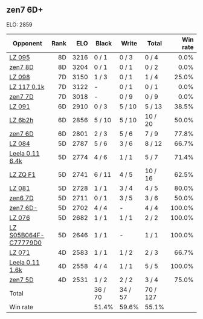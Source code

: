 ## zen7 6D+ ##

ELO: 2859

Opponent | Rank | ELO | Black | Write | Total | Win rate
---------|-----:|----:|-------|-------|-------|-------:
[LZ 095](LZ%20095.md) | 8D | 3216 | 0 / 1 | 0 / 3 | 0 / 4 | 0.0%
[zen7 8D](zen7%208D.md) | 8D | 3204 | 0 / 1 | 0 / 1 | 0 / 2 | 0.0%
[LZ 098](LZ%20098.md) | 7D | 3150 | 1 / 3 | 0 / 1 | 1 / 4 | 25.0%
[LZ 117 0.1k](LZ%20117%200.1k.md) | 7D | 3122 | - | 0 / 1 | 0 / 1 | 0.0%
[zen7 7D](zen7%207D.md) | 7D | 3018 | - | 0 / 9 | 0 / 9 | 0.0%
[LZ 091](LZ%20091.md) | 6D | 2910 | 0 / 3 | 5 / 10 | 5 / 13 | 38.5%
[LZ 6b2h](LZ%206b2h.md) | 6D | 2856 | 5 / 10 | 5 / 10 | 10 / 20 | 50.0%
[zen7 6D](zen7%206D.md) | 6D | 2801 | 2 / 3 | 5 / 6 | 7 / 9 | 77.8%
[LZ 084](LZ%20084.md) | 5D | 2787 | 5 / 6 | 3 / 6 | 8 / 12 | 66.7%
[Leela 0.11 6.4k](Leela%200.11%206.4k.md) | 5D | 2774 | 4 / 6 | 1 / 1 | 5 / 7 | 71.4%
[LZ ZQ F1](LZ%20ZQ%20F1.md) | 5D | 2741 | 6 / 11 | 4 / 5 | 10 / 16 | 62.5%
[LZ 081](LZ%20081.md) | 5D | 2728 | 1 / 1 | 3 / 4 | 4 / 5 | 80.0%
[zen6 7D](zen6%207D.md) | 5D | 2711 | 0 / 1 | 3 / 5 | 3 / 6 | 50.0%
[zen7 6D-](zen7%206D-.md) | 5D | 2702 | 4 / 4 | - | 4 / 4 | 100.0%
[LZ 076](LZ%20076.md) | 5D | 2682 | 1 / 1 | 1 / 1 | 2 / 2 | 100.0%
[LZ S05B064F-C77779D0](LZ%20S05B064F-C77779D0.md) | 5D | 2646 | 1 / 1 | - | 1 / 1 | 100.0%
[LZ 071](LZ%20071.md) | 4D | 2583 | 1 / 1 | 1 / 2 | 2 / 3 | 66.7%
[Leela 0.11 1.6k](Leela%200.11%201.6k.md) | 4D | 2558 | 4 / 4 | 1 / 1 | 5 / 5 | 100.0%
[zen7 5D](zen7%205D.md) | 4D | 2531 | 1 / 2 | 2 / 2 | 3 / 4 | 75.0%
Total | | | 36 / 70 | 34 / 57 | 70 / 127 | 
Win rate| | | 51.4% | 59.6% | 55.1% | 
